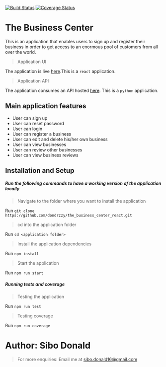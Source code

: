 [![Build Status](https://travis-ci.org/dondrzzy/the_business_center_react.svg?branch=master)](https://travis-ci.org/dondrzzy/the_business_center_react)
[![Coverage Status](https://coveralls.io/repos/github/dondrzzy/the_business_center_react/badge.svg?branch=master)](https://coveralls.io/github/dondrzzy/the_business_center_react?branch=master)


# The Business Center

This is an application that enables users to sign up and register their business in order to get access to an enormous pool of customers from all over the world.


>Application UI

The application is live [here](https://the-business-center.herokuapp.com).This is a `react` application.

>Application API

The application consumes an API hosted [here](https://the-business-center-api.herokuapp.com). This is a `python` application.


## Main application features

- User can sign up
- User can reset password
- User can login
- User can register a business
- User can edit and delete his/her own business
- User can view businesses
- User can review other businesses
- User can view business reviews


## Installation and Setup

##### Run the following commands to have a working version of the application locally

> Navigate to the folder where you want to install the application

Run `git clone https://github.com/dondrzzy/the_business_center_react.git`
> cd into the application folder

Run `cd <application folder>`

> Install the application dependencies

Run `npm install`

> Start the application

Run `npm run start`


##### Running tests and coverage

> Testing the application

Run `npm run test`

> Testing coverage

Run `npm run coverage`


# Author: Sibo Donald

> For more enquiries: Email me at sibo.donald16@gmail.com

